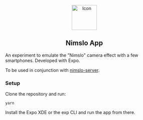 <p align="center"><img src="https://user-images.githubusercontent.com/3050355/34643349-c6c9b6da-f31a-11e7-9437-6472eeacb65d.png" width=80 alt="Icon"/></p>
<h2 align="center">Nimslo App</h2>

An experiment to emulate the "Nimslo" camera effect with a few smartphones. Developed with Expo.

To be used in conjunction with [nimslo-server](https://github.com/egilll/nimslo-server).

### Setup

Clone the repository and run:

```Shell
yarn
```

Install the Expo XDE or the exp CLI and run the app from there.

<!-- ### To do:
- [x] Rannsaka server köll sem Inna framkvæmir
- [x] Finna út úr CSRF drasli
- [x] Skrifa grunnlógík
- [ ] Finna og bæta inn _moment_ týpu dagsetningarsafni
- [ ] Testa þetta í þaula -->
